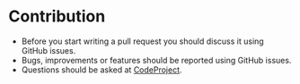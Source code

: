 # Contribution
- Before you start writing a pull request you should discuss it using GitHub issues.
- Bugs, improvements or features should be reported using GitHub issues.
- Questions should be asked at [CodeProject](http://www.codeproject.com/Articles/820836/ASP-NET-MVC-Template-introduction).
